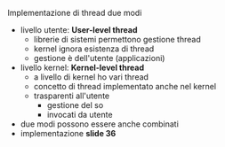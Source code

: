 Implementazione di thread
due modi
- livello utente: **User-level thread**
	- librerie di sistemi permettono gestione thread
	- kernel ignora esistenza di thread
	- gestione è dell'utente (applicazioni)
- livello kernel: **Kernel-level thread**
	- a livello di kernel ho vari thread
	- concetto di thread implementato anche nel kernel
	- trasparenti all'utente
		- gestione del so
		- invocati da utente
- due modi possono essere anche combinati
- implementazione **slide 36**